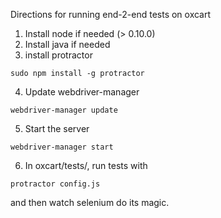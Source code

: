 Directions for running end-2-end tests on oxcart

1. Install node if needed (> 0.10.0)
2. Install java if needed
3. install protractor

`sudo npm install -g protractor`

4. Update webdriver-manager 

`webdriver-manager update`

5. Start the server

`webdriver-manager start`

6. In oxcart/tests/, run tests with

`protractor config.js`

and then watch selenium do its magic.
